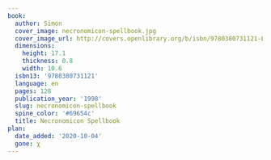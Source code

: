 ```yaml
---
book:
  author: Simon
  cover_image: necronomicon-spellbook.jpg
  cover_image_url: http://covers.openlibrary.org/b/isbn/9780380731121-L.jpg
  dimensions:
    height: 17.1
    thickness: 0.8
    width: 10.6
  isbn13: '9780380731121'
  language: en
  pages: 128
  publication_year: '1998'
  slug: necronomicon-spellbook
  spine_color: '#69654c'
  title: Necronomicon Spellbook
plan:
  date_added: '2020-10-04'
  gone: χ
---
```

